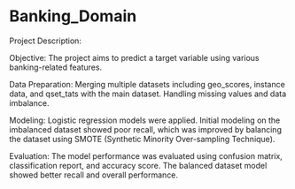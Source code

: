 # Banking_Domain
Project Description:

Objective: The project aims to predict a target variable using various banking-related features.

Data Preparation: Merging multiple datasets including geo_scores, instance data, and qset_tats with the main dataset. Handling missing values and data imbalance.

Modeling: Logistic regression models were applied. Initial modeling on the imbalanced dataset showed poor recall, which was improved by balancing the dataset using SMOTE (Synthetic Minority Over-sampling Technique).

Evaluation: The model performance was evaluated using confusion matrix, classification report, and accuracy score. The balanced dataset model showed better recall and overall performance.
